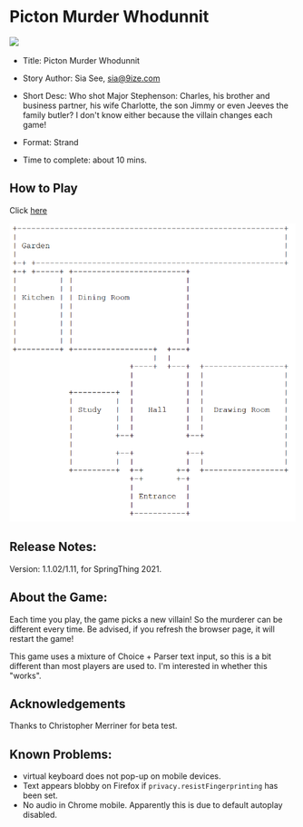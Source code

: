 # Picton Murder Whodunnit

![](media/pictoncover.jpg)

* Title: Picton Murder Whodunnit
* Story Author: Sia See, sia@9ize.com

* Short Desc:
  Who shot Major Stephenson: Charles, his brother and business partner, his wife Charlotte, the son Jimmy or even Jeeves the family butler? I don't know either because the villain changes each game!

* Format: Strand

* Time to complete: about 10 mins.

## How to Play

Click [here](https://stvle.s3.amazonaws.com/picton/index.html)

![](images/map.png)

## Release Notes:

Version: 1.1.02/1.11, for SpringThing 2021.

## About the Game:

Each time you play, the game picks a new villain! So the murderer can be different every time. Be advised, if you refresh the browser page, it will restart the game!

This game uses a mixture of Choice + Parser text input, so this is a bit different than most players are used to. I'm interested in whether this "works".

## Acknowledgements

Thanks to Christopher Merriner for beta test.

## Known Problems:

* virtual keyboard does not pop-up on mobile devices.
* Text appears blobby on Firefox if `privacy.resistFingerprinting` has been set.
* No audio in Chrome mobile. Apparently this is due to default autoplay disabled.










